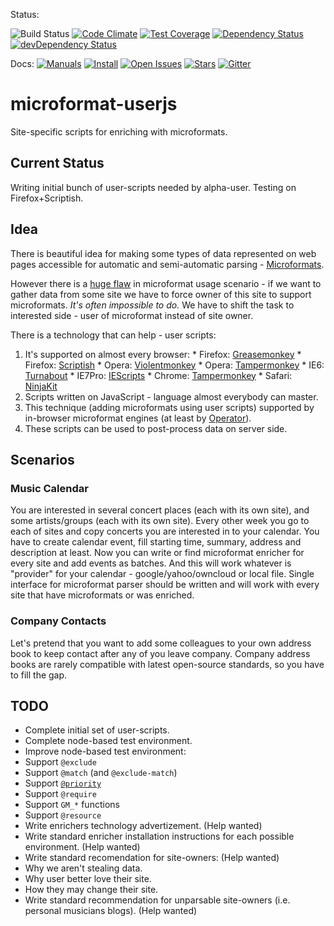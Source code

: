 Status:
<!--[![Build Status](https://travis-ci.org/pyhedgehog/microformat-userjs.svg)](https://travis-ci.org/pyhedgehog/microformat-userjs)-->
![Build Status](https://img.shields.io/badge/build-unavailable-lightgrey.svg)
[![Code Climate](https://codeclimate.com/github/pyhedgehog/microformat-userjs.svg)](https://codeclimate.com/github/pyhedgehog/microformat-userjs)
[![Test Coverage](https://codeclimate.com/github/pyhedgehog/microformat-userjs/badges/coverage.svg)](https://codeclimate.com/github/pyhedgehog/microformat-userjs)
[![Dependency Status](https://david-dm.org/pyhedgehog/microformat-userjs.svg)](https://david-dm.org/pyhedgehog/microformat-userjs)
[![devDependency Status](https://david-dm.org/pyhedgehog/microformat-userjs/dev-status.svg)](https://david-dm.org/pyhedgehog/microformat-userjs#info=devDependencies)

Docs:
[![Manuals](https://pyhedgehog.github.io/microformat-userjs/images/docs.svg)](https://github.com/pyhedgehog/microformat-userjs/wiki#enrichers-implemented-in-this-repository)
[![Install](https://pyhedgehog.github.io/microformat-userjs/images/install.svg)](https://github.com/pyhedgehog/microformat-userjs/tree/master/userjs/)
[![Open Issues](https://img.shields.io/github/issues/pyhedgehog/microformat-userjs.svg)](https://github.com/pyhedgehog/microformat-userjs/issues)
[![Stars](https://img.shields.io/github/stars/pyhedgehog/microformat-userjs.svg)](https://github.com/pyhedgehog/microformat-userjs/stargazers)
[![Gitter](https://badges.gitter.im/Join%20Chat.svg)](https://gitter.im/pyhedgehog/microformat-userjs?utm_source=badge&utm_medium=badge&utm_campaign=pr-badge&utm_content=body_badge)

# microformat-userjs
Site-specific scripts for enriching with microformats.

## Current Status
Writing initial bunch of user-scripts needed by alpha-user.
Testing on Firefox+Scriptish.

## Idea
There is beautiful idea for making some types of data represented on web pages accessible for automatic and semi-automatic parsing - [Microformats](http://microformats.org/).

However there is a [huge flaw](http://microformats.org/wiki/advocacy) in microformat usage scenario - if we want to gather data from some site we have to force owner of this site to support microformats.
*It's often impossible to do.*
We have to shift the task to interested side - user of microformat instead of site owner.

There is a technology that can help - user scripts:
  1. It's supported on almost every browser:
    * Firefox: [Greasemonkey](https://addons.mozilla.org/en-US/firefox/addon/greasemonkey/)
    * Firefox: [Scriptish](https://addons.mozilla.org/en-US/firefox/addon/scriptish/)
    * Opera: [Violentmonkey](https://addons.opera.com/en/extensions/details/violent-monkey/)
    * Opera: [Tampermonkey](https://addons.opera.com/en/extensions/details/tampermonkey-beta/)
    * IE6: [Turnabout](http://www.webcitation.org/getfile?fileid=1517f90a646a7a3a439f3d5ae51d9d9d9e35872d)
    * IE7Pro: [IEScripts](http://web.archive.org/web/20121228011634/http://www.iescripts.org/)
    * Chrome: [Tampermonkey](https://chrome.google.com/webstore/detail/dhdgffkkebhmkfjojejmpbldmpobfkfo)
    * Safari: [NinjaKit](http://steeev.freehostia.com/wp/2010/07/19/new-extension-for-safari-5-called-ninjakit-lets-you-install-gm-scripts/)
  1. Scripts written on JavaScript - language almost everybody can master.
  1. This technique (adding microformats using user scripts) supported by in-browser microformat engines (at least by [Operator](https://addons.mozilla.org/en-US/firefox/addon/operator/)).
  1. These scripts can be used to post-process data on server side.

## Scenarios

### Music Calendar
You are interested in several concert places (each with its own site), and some artists/groups (each with its own site). Every other week you go to each of sites and copy concerts you are interested in to your calendar. You have to create calendar event, fill starting time, summary, address and description at least. Now you can write or find microformat enricher for every site and add events as batches. And this will work whatever is "provider" for your calendar - google/yahoo/owncloud or local file. Single interface for microformat parser should be written and will work with every site that have microformats or was enriched.

### Company Contacts
Let's pretend that you want to add some colleagues to your own address book to keep contact after any of you leave company. Company address books are rarely compatible with latest open-source standards, so you have to fill the gap.

## TODO
* Complete initial set of user-scripts.
* Complete node-based test environment.
* Improve node-based test environment:
 * Support `@exclude`
 * Support `@match` (and `@exclude-match`)
 * Support [`@priority`](https://github.com/scriptish/scriptish/wiki/Manual%3A-Metadata-Block#priority-new-in-scriptish)
 * Support `@require`
 * Support `GM_*` functions
 * Support `@resource`
* Write enrichers technology advertizement. (Help wanted)
* Write standard enricher installation instructions for each possible environment. (Help wanted)
* Write standard recomendation for site-owners: (Help wanted)
 * Why we aren't stealing data.
 * Why user better love their site.
 * How they may change their site.
* Write standard recommendation for unparsable site-owners (i.e. personal musicians blogs). (Help wanted)

